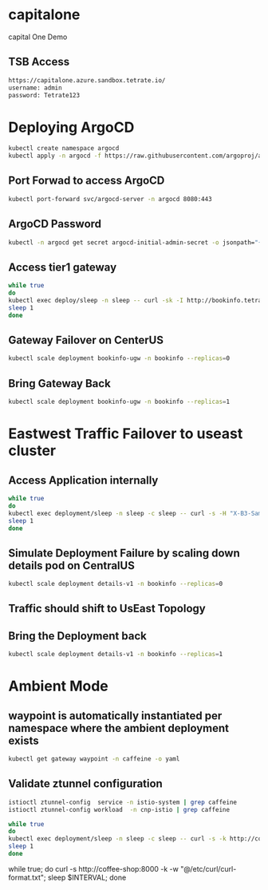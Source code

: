 # capitalone
capital One Demo

## TSB Access
```sh
https://capitalone.azure.sandbox.tetrate.io/
username: admin
password: Tetrate123
```

# Deploying ArgoCD

```sh
kubectl create namespace argocd
kubectl apply -n argocd -f https://raw.githubusercontent.com/argoproj/argo-cd/stable/manifests/install.yaml
```
## Port Forwad to access ArgoCD
```sh
kubectl port-forward svc/argocd-server -n argocd 8080:443
```
## ArgoCD Password
```sh
kubectl -n argocd get secret argocd-initial-admin-secret -o jsonpath="{.data.password}" | base64 -d
```

## Access tier1 gateway
```sh
while true                                      
do
kubectl exec deploy/sleep -n sleep -- curl -sk -I http://bookinfo.tetrate.io/productpage --resolve "bookinfo.tetrate.io:443:135.233.124.38"
sleep 1
done
```
## Gateway Failover on CenterUS
```sh
kubectl scale deployment bookinfo-ugw -n bookinfo --replicas=0
```
## Bring Gateway Back
```sh
kubectl scale deployment bookinfo-ugw -n bookinfo --replicas=1 
```

# Eastwest Traffic Failover to useast cluster

## Access Application internally 
```sh
while true                                      
do
kubectl exec deployment/sleep -n sleep -c sleep -- curl -s -H "X-B3-Sampled: 1" http://productpage.bookinfo:9080/productpage | grep -i details -A 8
sleep 1
done
```
## Simulate Deployment Failure by scaling down details pod on CentralUS
```sh
kubectl scale deployment details-v1 -n bookinfo --replicas=0
```
## Traffic should shift to UsEast Topology

## Bring the Deployment back 
```sh
kubectl scale deployment details-v1 -n bookinfo --replicas=1
```

# Ambient Mode

## waypoint is automatically instantiated per namespace where the ambient deployment exists
```sh
kubectl get gateway waypoint -n caffeine -o yaml
```
## Validate ztunnel configuration
```sh
istioctl ztunnel-config  service -n istio-system | grep caffeine
istioctl ztunnel-config workload  -n cnp-istio | grep caffeine
```
```sh
while true                                      
do
kubectl exec deployment/sleep -n sleep -c sleep -- curl -s -k http://coffee-shop:8000
sleep 1
done
```
while true; do curl -s http://coffee-shop:8000 -k -w \"@/etc/curl/curl-format.txt\"; sleep $INTERVAL; done
